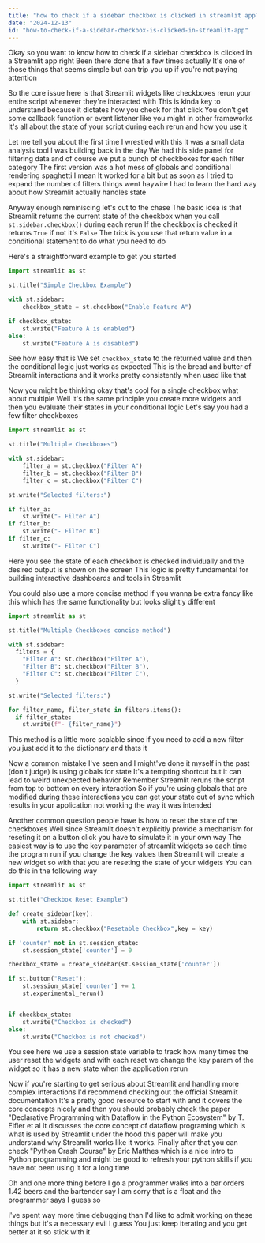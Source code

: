 ```yaml
---
title: "how to check if a sidebar checkbox is clicked in streamlit app?"
date: "2024-12-13"
id: "how-to-check-if-a-sidebar-checkbox-is-clicked-in-streamlit-app"
---
```


Okay so you want to know how to check if a sidebar checkbox is clicked in a Streamlit app right Been there done that a few times actually It's one of those things that seems simple but can trip you up if you're not paying attention

So the core issue here is that Streamlit widgets like checkboxes rerun your entire script whenever they're interacted with This is kinda key to understand because it dictates how you check for that click You don't get some callback function or event listener like you might in other frameworks It's all about the state of your script during each rerun and how you use it

Let me tell you about the first time I wrestled with this It was a small data analysis tool I was building back in the day We had this side panel for filtering data and of course we put a bunch of checkboxes for each filter category The first version was a hot mess of globals and conditional rendering spaghetti I mean It worked for a bit but as soon as I tried to expand the number of filters things went haywire I had to learn the hard way about how Streamlit actually handles state

Anyway enough reminiscing let's cut to the chase The basic idea is that Streamlit returns the current state of the checkbox when you call `st.sidebar.checkbox()` during each rerun If the checkbox is checked it returns `True` if not it's `False` The trick is you use that return value in a conditional statement to do what you need to do

Here's a straightforward example to get you started

```python
import streamlit as st

st.title("Simple Checkbox Example")

with st.sidebar:
    checkbox_state = st.checkbox("Enable Feature A")

if checkbox_state:
    st.write("Feature A is enabled")
else:
    st.write("Feature A is disabled")

```

See how easy that is We set `checkbox_state` to the returned value and then the conditional logic just works as expected This is the bread and butter of Streamlit interactions and it works pretty consistently when used like that

Now you might be thinking okay that's cool for a single checkbox what about multiple Well it's the same principle you create more widgets and then you evaluate their states in your conditional logic Let's say you had a few filter checkboxes

```python
import streamlit as st

st.title("Multiple Checkboxes")

with st.sidebar:
    filter_a = st.checkbox("Filter A")
    filter_b = st.checkbox("Filter B")
    filter_c = st.checkbox("Filter C")

st.write("Selected filters:")

if filter_a:
    st.write("- Filter A")
if filter_b:
    st.write("- Filter B")
if filter_c:
    st.write("- Filter C")

```

Here you see the state of each checkbox is checked individually and the desired output is shown on the screen This logic is pretty fundamental for building interactive dashboards and tools in Streamlit

You could also use a more concise method if you wanna be extra fancy like this which has the same functionality but looks slightly different

```python
import streamlit as st

st.title("Multiple Checkboxes concise method")

with st.sidebar:
  filters = {
    "Filter A": st.checkbox("Filter A"),
    "Filter B": st.checkbox("Filter B"),
    "Filter C": st.checkbox("Filter C"),
  }

st.write("Selected filters:")

for filter_name, filter_state in filters.items():
  if filter_state:
    st.write(f"- {filter_name}")

```

This method is a little more scalable since if you need to add a new filter you just add it to the dictionary and thats it

Now a common mistake I've seen and I might've done it myself in the past (don't judge) is using globals for state It's a tempting shortcut but it can lead to weird unexpected behavior Remember Streamlit reruns the script from top to bottom on every interaction So if you're using globals that are modified during these interactions you can get your state out of sync which results in your application not working the way it was intended

Another common question people have is how to reset the state of the checkboxes Well since Streamlit doesn't explicitly provide a mechanism for reseting it on a button click you have to simulate it in your own way The easiest way is to use the key parameter of streamlit widgets so each time the program run if you change the key values then Streamlit will create a new widget so with that you are reseting the state of your widgets You can do this in the following way

```python
import streamlit as st

st.title("Checkbox Reset Example")

def create_sidebar(key):
    with st.sidebar:
        return st.checkbox("Resetable Checkbox",key = key)

if 'counter' not in st.session_state:
    st.session_state['counter'] = 0

checkbox_state = create_sidebar(st.session_state['counter'])

if st.button("Reset"):
    st.session_state['counter'] += 1
    st.experimental_rerun()


if checkbox_state:
    st.write("Checkbox is checked")
else:
    st.write("Checkbox is not checked")
```

You see here we use a session state variable to track how many times the user reset the widgets and with each reset we change the key param of the widget so it has a new state when the application rerun

Now if you're starting to get serious about Streamlit and handling more complex interactions I'd recommend checking out the official Streamlit documentation It's a pretty good resource to start with and it covers the core concepts nicely and then you should probably check the paper "Declarative Programming with Dataflow in the Python Ecosystem" by T. Eifler et al It discusses the core concept of dataflow programing which is what is used by Streamlit under the hood this paper will make you understand why Streamlit works like it works. Finally after that you can check "Python Crash Course" by Eric Matthes which is a nice intro to Python programming and might be good to refresh your python skills if you have not been using it for a long time

Oh and one more thing before I go a programmer walks into a bar orders 1.42 beers and the bartender say I am sorry that is a float and the programmer says I guess so

I've spent way more time debugging than I'd like to admit working on these things but it's a necessary evil I guess You just keep iterating and you get better at it so stick with it
